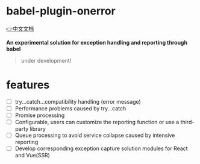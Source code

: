 # babel-plugin-onerror

[👉中文文档](./readme-zh.md)

**An experimental solution for exception handling and reporting through babel**

> under development!

# features

- [ ] try...catch...compatibility handling (error message)
- [ ] Performance problems caused by try...catch
- [ ] Promise processing
- [ ] Configurable, users can customize the reporting function or use a third-party library
- [ ] Queue processing to avoid service collapse caused by intensive reporting
- [ ] Develop corresponding exception capture solution modules for React and Vue(SSR)